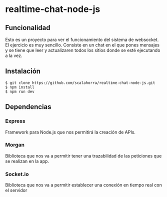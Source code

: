 # realtime-chat-node-js

## Funcionalidad
Esto es un proyecto para ver el funcionamiento del sistema de websocket.  
El ejercicio es muy sencillo. Consiste en un chat en el que pones mensajes y se tiene que leer y actualizaren todos los sitios donde se esté ejecutando a la vez.

## Instalación
```
$ git clone https://github.com/scalahorra/realtime-chat-node-js.git
$ npm install
$ npm run dev
```

## Dependencias

### Express
Framework para Node.js que nos permitirá la creación de APIs.

### Morgan
Biblioteca que nos va a permitir tener una trazabilidad de las peticiones que se realizan en la app.

### Socket.io
Biblioteca que nos va a permitir establecer una conexión en tiempo real con el servidor